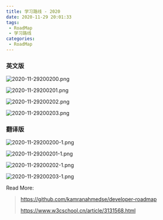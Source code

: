 ```yaml
---
title: 学习路线 - 2020
date: 2020-11-29 20:01:33
tags:
 - RoadMap
 - 学习路线
categories:
 - RoadMap
---
```


### 英文版

![2020-11-29200200.png](/images/2020-11-29200200.png)

![2020-11-29200201.png](/images/2020-11-29200201.png)

![2020-11-29200202.png](/images/2020-11-29200202.png)

![2020-11-29200203.png](/images/2020-11-29200203.png)

### 翻译版

![2020-11-29200200-1.png](/images/2020-11-29200200-1.png)

![2020-11-29200201-1.png](/images/2020-11-29200201-1.png)

![2020-11-29200202-1.png](/images/2020-11-29200202-1.png)

![2020-11-29200203-1.png](/images/2020-11-29200203-1.png)



Read More:

> https://github.com/kamranahmedse/developer-roadmap
>
> https://www.w3cschool.cn/article/3131568.html